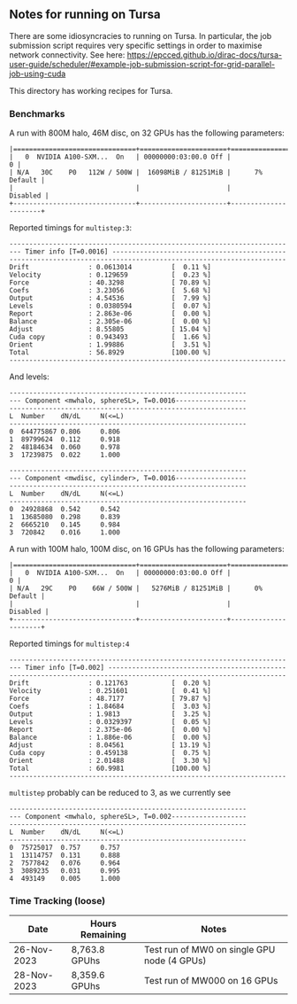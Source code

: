 ## Notes for running on Tursa

There are some idiosyncracies to running on Tursa. In particular, the job submission script requires very specific settings in order to maximise network connectivity.
See here: https://epcced.github.io/dirac-docs/tursa-user-guide/scheduler/#example-job-submission-script-for-grid-parallel-job-using-cuda

This directory has working recipes for Tursa.

### Benchmarks

A run with 800M halo, 46M disc, on 32 GPUs has the following parameters:
```
|===============================+======================+======================|
|   0  NVIDIA A100-SXM...  On   | 00000000:03:00.0 Off |                    0 |
| N/A   30C    P0   112W / 500W |  16098MiB / 81251MiB |      7%      Default |
|                               |                      |             Disabled |
+-------------------------------+----------------------+----------------------+
```

Reported timings for `multistep:3`:
```
----------------------------------------------------------------------
--- Timer info [T=0.0016] --------------------------------------------
----------------------------------------------------------------------
Drift               : 0.0613014          [  0.11 %]
Velocity            : 0.129659           [  0.23 %]
Force               : 40.3298            [ 70.89 %]
Coefs               : 3.23056            [  5.68 %]
Output              : 4.54536            [  7.99 %]
Levels              : 0.0380594          [  0.07 %]
Report              : 2.863e-06          [  0.00 %]
Balance             : 2.305e-06          [  0.00 %]
Adjust              : 8.55805            [ 15.04 %]
Cuda copy           : 0.943493           [  1.66 %]
Orient              : 1.99886            [  3.51 %]
Total               : 56.8929            [100.00 %]
----------------------------------------------------------------------
```

And levels:
```
------------------------------------------------------------
--- Component <mwhalo, sphereSL>, T=0.0016------------------
------------------------------------------------------------
L  Number    dN/dL     N(<=L)    
------------------------------------------------------------
0  644775867 0.806     0.806     
1  89799624  0.112     0.918     
2  48184634  0.060     0.978     
3  17239875  0.022     1.000     

------------------------------------------------------------
--- Component <mwdisc, cylinder>, T=0.0016------------------
------------------------------------------------------------
L  Number    dN/dL     N(<=L)    
------------------------------------------------------------
0  24928868  0.542     0.542     
1  13685080  0.298     0.839     
2  6665210   0.145     0.984     
3  720842    0.016     1.000   
```


A run with 100M halo, 100M disc, on 16 GPUs has the following parameters:
```
|===============================+======================+======================|
|   0  NVIDIA A100-SXM...  On   | 00000000:03:00.0 Off |                    0 |
| N/A   29C    P0    66W / 500W |   5276MiB / 81251MiB |      0%      Default |
|                               |                      |             Disabled |
+-------------------------------+----------------------+----------------------+
```

Reported timings for `multistep:4`
```
----------------------------------------------------------------------
--- Timer info [T=0.002] ---------------------------------------------
----------------------------------------------------------------------
Drift               : 0.121763           [  0.20 %]
Velocity            : 0.251601           [  0.41 %]
Force               : 48.7177            [ 79.87 %]
Coefs               : 1.84684            [  3.03 %]
Output              : 1.9813             [  3.25 %]
Levels              : 0.0329397          [  0.05 %]
Report              : 2.375e-06          [  0.00 %]
Balance             : 1.886e-06          [  0.00 %]
Adjust              : 8.04561            [ 13.19 %]
Cuda copy           : 0.459138           [  0.75 %]
Orient              : 2.01488            [  3.30 %]
Total               : 60.9981            [100.00 %]
----------------------------------------------------------------------
```

`multistep` probably can be reduced to 3, as we currently see
```
------------------------------------------------------------
--- Component <mwhalo, sphereSL>, T=0.002-------------------
------------------------------------------------------------
L  Number    dN/dL     N(<=L)    
------------------------------------------------------------
0  75725017  0.757     0.757     
1  13114757  0.131     0.888     
2  7577842   0.076     0.964     
3  3089235   0.031     0.995     
4  493149    0.005     1.000     
```

### Time Tracking (loose)
| Date | Hours Remaining | Notes |
|------------------|------------------|--------------|
| 26-Nov-2023 | 8,763.8 GPUhs | Test run of MW0 on single GPU node (4 GPUs)|
| 28-Nov-2023 | 8,359.6 GPUhs | Test run of MW000 on 16 GPUs |
